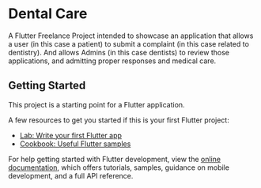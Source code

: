 # Dental Care

A Flutter Freelance Project intended to showcase an application that allows a user (in this case a patient) to submit a complaint (in this case related to dentistry).
And allows Admins (in this case dentists) to review those applications, and admitting proper responses and medical care.

## Getting Started

This project is a starting point for a Flutter application.

A few resources to get you started if this is your first Flutter project:

- [Lab: Write your first Flutter app](https://docs.flutter.dev/get-started/codelab)
- [Cookbook: Useful Flutter samples](https://docs.flutter.dev/cookbook)

For help getting started with Flutter development, view the
[online documentation](https://docs.flutter.dev/), which offers tutorials,
samples, guidance on mobile development, and a full API reference.
